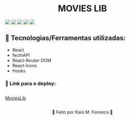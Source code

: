 <h1 align=center> MOVIES LIB </h1>

<img src="https://user-images.githubusercontent.com/88200985/198371316-4bcfb259-74ac-45e4-91d4-a0eecfd6590b.JPG"/>
<img src="https://user-images.githubusercontent.com/88200985/198371409-0767e5b7-e8c5-418f-9ff0-18f1fdb5e6ad.JPG"/>
<img src="https://user-images.githubusercontent.com/88200985/198371510-bd07e2a5-2f30-4ee5-91c5-aafae4d17cbc.JPG"/>
<img src="https://user-images.githubusercontent.com/88200985/198371597-5ade63f7-b37a-4acb-95e4-020772156a40.JPG"/>
<img src="https://user-images.githubusercontent.com/88200985/198371770-0cca3af5-e501-4067-82b9-d2c3fab24031.JPG"/>

## 🤖 Tecnologias/Ferramentas utilizadas:

- React
- fecthAPI
- React-Router-DOM
- React-Icons
- Hooks

### 🤖 Link para o deploy:

##

[MoviesLib](https://movieslibreact.netlify.app/)

##

<p align="center">👾 Feito por Kaio M. Fonseca 👾</p>

